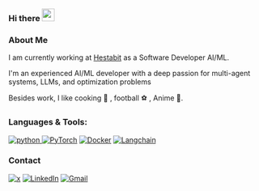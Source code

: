 ### Hi there <img src="https://raw.githubusercontent.com/MartinHeinz/MartinHeinz/master/wave.gif" width="25px">

<h3>About Me</h3>

I am currently working at [Hestabit](https://www.enterpret.com/) as a Software Developer AI/ML.

I'm an experienced AI/ML developer with a deep passion for multi-agent systems, LLMs, and optimization problems


Besides work, I like cooking 🥘 , football ⚽ , Anime 🎥.

  
<h3 align="left">Languages & Tools:</h3>

<p align="left">

<a href="https://www.python.org" target="_blank"> <img src="https://img.shields.io/badge/Python-14354C?style=for-the-badge&logo=python&logoColor=white" alt="python" /> </a>
<a href="https://pytorch.org/" target="_blank"> <img alt="PyTorch" src="https://img.shields.io/badge/PyTorch-%23EE4C2C.svg?style=for-the-badge&logo=PyTorch&logoColor=white" /></a>
<a href="https://www.docker.com/" target="_blank"> <img alt="Docker" src="https://img.shields.io/badge/docker-%230db7ed.svg?style=for-the-badge&logo=docker&logoColor=white"/></a>
<a href="https://www.langchain.com/" target="_blank"> <img alt="Langchain" src="https://img.shields.io/badge/langchain-1C3C3C?style=for-the-badge&logo=langchain&logoColor=white"/></a>


  
</p>


<h3>Contact</h3>
<p>
<p>
  <a href="https://x.com/luke_prakhar" target="_blank"><img alt="x" src="https://img.shields.io/badge/X-000000?style=for-the-badge&logo=x&logoColor=white"/></a> 
  <a href="https://www.linkedin.com/in/prakhar-luke/" target="_blank"><img alt="LinkedIn" src="https://img.shields.io/badge/linkedin-%230077B5.svg?&style=for-the-badge&logo=linkedin&logoColor=white" /></a>
  <a href="mailto:prakhar.luke.dev@gmail.com"> <img alt="Gmail" src="https://img.shields.io/badge/Gmail-D14836?style=for-the-badge&logo=gmail&logoColor=white" />
     </a>
</p>

